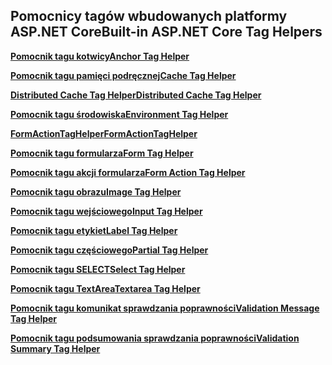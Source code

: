 ## <a name="built-in-aspnet-core-tag-helpers"></a><span data-ttu-id="0a8bf-101">Pomocnicy tagów wbudowanych platformy ASP.NET Core</span><span class="sxs-lookup"><span data-stu-id="0a8bf-101">Built-in ASP.NET Core Tag Helpers</span></span>

<span data-ttu-id="0a8bf-102">**[Pomocnik tagu kotwicy](xref:mvc/views/tag-helpers/builtin-th/anchor-tag-helper)**</span><span class="sxs-lookup"><span data-stu-id="0a8bf-102">**[Anchor Tag Helper](xref:mvc/views/tag-helpers/builtin-th/anchor-tag-helper)**</span></span>

<span data-ttu-id="0a8bf-103">**[Pomocnik tagu pamięci podręcznej](xref:mvc/views/tag-helpers/builtin-th/cache-tag-helper)**</span><span class="sxs-lookup"><span data-stu-id="0a8bf-103">**[Cache Tag Helper](xref:mvc/views/tag-helpers/builtin-th/cache-tag-helper)**</span></span>

<span data-ttu-id="0a8bf-104">**[Distributed Cache Tag Helper](xref:mvc/views/tag-helpers/builtin-th/distributed-cache-tag-helper)**</span><span class="sxs-lookup"><span data-stu-id="0a8bf-104">**[Distributed Cache Tag Helper](xref:mvc/views/tag-helpers/builtin-th/distributed-cache-tag-helper)**</span></span>

<span data-ttu-id="0a8bf-105">**[Pomocnik tagu środowiska](xref:mvc/views/tag-helpers/builtin-th/environment-tag-helper)**</span><span class="sxs-lookup"><span data-stu-id="0a8bf-105">**[Environment Tag Helper](xref:mvc/views/tag-helpers/builtin-th/environment-tag-helper)**</span></span>

<span data-ttu-id="0a8bf-106">**[FormActionTagHelper](xref:mvc/views/working-with-forms#the-form-action-tag-helper)**</span><span class="sxs-lookup"><span data-stu-id="0a8bf-106">**[FormActionTagHelper](xref:mvc/views/working-with-forms#the-form-action-tag-helper)**</span></span>

<span data-ttu-id="0a8bf-107">**[Pomocnik tagu formularza](xref:mvc/views/working-with-forms#the-form-tag-helper)**</span><span class="sxs-lookup"><span data-stu-id="0a8bf-107">**[Form Tag Helper](xref:mvc/views/working-with-forms#the-form-tag-helper)**</span></span>

<span data-ttu-id="0a8bf-108">**[Pomocnik tagu akcji formularza](xref:mvc/views/working-with-forms#the-form-action-tag-helper)**</span><span class="sxs-lookup"><span data-stu-id="0a8bf-108">**[Form Action Tag Helper](xref:mvc/views/working-with-forms#the-form-action-tag-helper)**</span></span>

<span data-ttu-id="0a8bf-109">**[Pomocnik tagu obrazu](xref:mvc/views/tag-helpers/builtin-th/image-tag-helper)**</span><span class="sxs-lookup"><span data-stu-id="0a8bf-109">**[Image Tag Helper](xref:mvc/views/tag-helpers/builtin-th/image-tag-helper)**</span></span>

<span data-ttu-id="0a8bf-110">**[Pomocnik tagu wejściowego](xref:mvc/views/working-with-forms#the-input-tag-helper)**</span><span class="sxs-lookup"><span data-stu-id="0a8bf-110">**[Input Tag Helper](xref:mvc/views/working-with-forms#the-input-tag-helper)**</span></span>

<span data-ttu-id="0a8bf-111">**[Pomocnik tagu etykiet](xref:mvc/views/working-with-forms#the-label-tag-helper)**</span><span class="sxs-lookup"><span data-stu-id="0a8bf-111">**[Label Tag Helper](xref:mvc/views/working-with-forms#the-label-tag-helper)**</span></span>

[comment]: **[LinkTagHelper](xref:mvc/views/tag-helpers/builtin-th/link-tag-helper)**

[comment]: **[OptionTagHelper](xref:mvc/views/tag-helpers/builtin-th/option-tag-helper)**

[comment]: **[ScriptTagHelper](xref:mvc/views/tag-helpers/builtin-th/script-tag-helper)**

<span data-ttu-id="0a8bf-112">**[Pomocnik tagu częściowego](xref:mvc/views/tag-helpers/builtin-th/partial-tag-helper)**</span><span class="sxs-lookup"><span data-stu-id="0a8bf-112">**[Partial Tag Helper](xref:mvc/views/tag-helpers/builtin-th/partial-tag-helper)**</span></span>

<span data-ttu-id="0a8bf-113">**[Pomocnik tagu SELECT](xref:mvc/views/working-with-forms#the-select-tag-helper)**</span><span class="sxs-lookup"><span data-stu-id="0a8bf-113">**[Select Tag Helper](xref:mvc/views/working-with-forms#the-select-tag-helper)**</span></span>

<span data-ttu-id="0a8bf-114">**[Pomocnik tagu TextArea](xref:mvc/views/working-with-forms#the-textarea-tag-helper)**</span><span class="sxs-lookup"><span data-stu-id="0a8bf-114">**[Textarea Tag Helper](xref:mvc/views/working-with-forms#the-textarea-tag-helper)**</span></span>

<span data-ttu-id="0a8bf-115">**[Pomocnik tagu komunikat sprawdzania poprawności](xref:mvc/views/working-with-forms#the-validation-message-tag-helper)**</span><span class="sxs-lookup"><span data-stu-id="0a8bf-115">**[Validation Message Tag Helper](xref:mvc/views/working-with-forms#the-validation-message-tag-helper)**</span></span>

<span data-ttu-id="0a8bf-116">**[Pomocnik tagu podsumowania sprawdzania poprawności](xref:mvc/views/working-with-forms#the-validation-summary-tag-helper)**</span><span class="sxs-lookup"><span data-stu-id="0a8bf-116">**[Validation Summary Tag Helper](xref:mvc/views/working-with-forms#the-validation-summary-tag-helper)**</span></span>